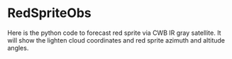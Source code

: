 # RedSpriteObs
Here is the python code to forecast red sprite via CWB IR gray satellite. It will show the lighten cloud coordinates and red sprite azimuth and altitude angles.

